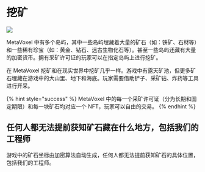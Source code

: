 # 挖矿

![](https://img.snowcrash.finance/site/docs-snowcrash-finance/MetaVoxel-PAA.005.jpeg)

MetaVoxel 中有多个岛屿，其中一些岛屿埋藏着大量的矿石（如：铁矿、石材等）和一些稀有珍宝（如：黄金、钻石、远古生物化石等）。甚至一些岛屿还藏有大量的加密货币。拥有采矿许可证的玩家可以在指定岛屿上进行挖矿。

在 MetaVoxel 挖矿和在现实世界中挖矿几乎一样。游戏中有露天矿池，但更多矿石埋藏在游戏中的大山里、地下和海底。玩家需要借助铲子、采矿钻、炸药等工具进行开采。

{% hint style="success" %}
MetaVoxel 中的每一个采矿许可证（分为长期和固定期限）和每一块矿石均对应一个 NFT，玩家可以自由的交易。
{% endhint %}

## 任何人都无法提前获知矿石藏在什么地方，包括我们的工程师

游戏中的矿石坐标由加密算法自动生成，任何人都无法提前获知矿石的具体位置，包括我们的工程师。